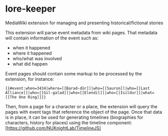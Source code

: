 # lore-keeper
MediaWiki extension for managing and presenting historical/fictional stories

This extension will parse event metadata from wiki pages. That metadata will contain information of the event such as:
* when it happened
* where it happened
* who/what was involved
* what did happen

Event pages should contain some markup to be processed by the extension, for instance:

    {{#event:when=3434|where=[[Barad-dûr]]|who=[[Sauron]]|who=[[Last Alliance]]|who=[[Gil-galad]]|who=[[Elendil]]|who=[[Isildur]]|what=[[The One Ring]]}}

Then, from a page for a character or a place, the extension will query the pages with event tags that reference the object of the page. Once that data is in place, it can be used for generating timelines (biographies for characters, history for places) using the timeline component: [https://github.com/NUKnightLab/TimelineJS]
